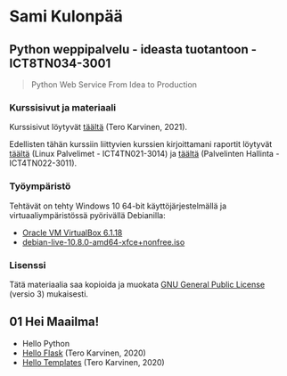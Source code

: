 # Sami Kulonpää

## Python weppipalvelu - ideasta tuotantoon - ICT8TN034-3001

>Python Web Service From Idea to Production

### Kurssisivut ja materiaali

Kurssisivut löytyvät [täältä](https://terokarvinen.com/2021/python-web-service-from-idea-to-production/) (Tero Karvinen, 2021).

Edellisten tähän kurssiin liittyvien kurssien kirjoittamani raportit löytyvät [täältä](https://github.com/samikul/LinuxPalvelimet-ICT4TN021-3014/wiki) (Linux Palvelimet - ICT4TN021-3014) ja [täältä](https://github.com/samikul/PalvelintenHallinta-ICT4TN022-3011/wiki) (Palvelinten Hallinta - ICT4TN022-3011).

### Työympäristö

Tehtävät on tehty Windows 10 64-bit käyttöjärjestelmällä ja virtuaaliympäristössä pyörivällä Debianilla:
- [Oracle VM VirtualBox 6.1.18](https://www.virtualbox.org/wiki/Download_Old_Builds_6_1)
- [debian-live-10.8.0-amd64-xfce+nonfree.iso](https://cdimage.debian.org/images/unofficial/non-free/images-including-firmware/current-live/amd64/iso-hybrid/debian-live-10.8.0-amd64-xfce+nonfree.iso)

### Lisenssi

Tätä materiaalia saa kopioida ja muokata [GNU General Public License](http://www.gnu.org/licenses/gpl.html) (versio 3) mukaisesti.

## 01 Hei Maailma!

- Hello Python
- [Hello Flask](https://terokarvinen.com//2020/hello-flask-python-web-app/) (Tero Karvinen, 2020)
- [Hello Templates](https://terokarvinen.com/2020/flask-templates/?fromSearch=) (Tero Karvinen, 2020)


